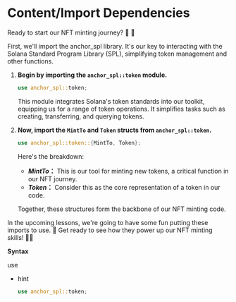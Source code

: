 # Content/Import Dependencies

Ready to start our NFT minting journey? 🚀 🚀  

First, we'll import the anchor_spl library. It's our key to interacting with the Solana Standard Program Library (SPL), simplifying token management and other functions.

1. **Begin by importing the `anchor_spl::token` module.**
    
    ```rust
    use anchor_spl::token;
    ```
    
    This module integrates Solana's token standards into our toolkit, equipping us for a range of token operations. It simplifies tasks such as creating, transferring, and querying tokens.
    
2. **Now, import the `MintTo` and `Token` structs from `anchor_spl::token`.**
    
    ```rust
    use anchor_spl::token::{MintTo, Token};
    ```
    
    Here's the breakdown:
    
    - ***MintTo*：** This is our tool for minting new tokens, a critical function in our NFT journey.
    - ***Token*：** Consider this as the core representation of a token in our code.
    
    Together, these structures form the backbone of our NFT minting code.
    

In the upcoming lessons, we're going to have some fun putting these imports to use. 🚀 Get ready to see how they power up our NFT minting skills! 💪🎨

**Syntax** 

use

- hint
    
    ```rust
    use anchor_spl::token;
    ```